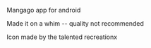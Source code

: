 Mangago app for android

Made it on a whim -- quality not recommended

Icon made by the talented recreationx